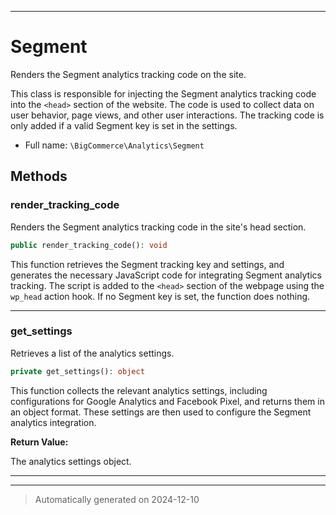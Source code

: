 ***

# Segment

Renders the Segment analytics tracking code on the site.

This class is responsible for injecting the Segment analytics tracking code into the
`<head>` section of the website. The code is used to collect data on user behavior,
page views, and other user interactions. The tracking code is only added if a valid
Segment key is set in the settings.

* Full name: `\BigCommerce\Analytics\Segment`




## Methods


### render_tracking_code

Renders the Segment analytics tracking code in the site's head section.

```php
public render_tracking_code(): void
```

This function retrieves the Segment tracking key and settings, and generates
the necessary JavaScript code for integrating Segment analytics tracking.
The script is added to the `<head>` section of the webpage using the `wp_head` action hook.
If no Segment key is set, the function does nothing.










***

### get_settings

Retrieves a list of the analytics settings.

```php
private get_settings(): object
```

This function collects the relevant analytics settings, including configurations
for Google Analytics and Facebook Pixel, and returns them in an object format.
These settings are then used to configure the Segment analytics integration.







**Return Value:**

The analytics settings object.




***


***
> Automatically generated on 2024-12-10
